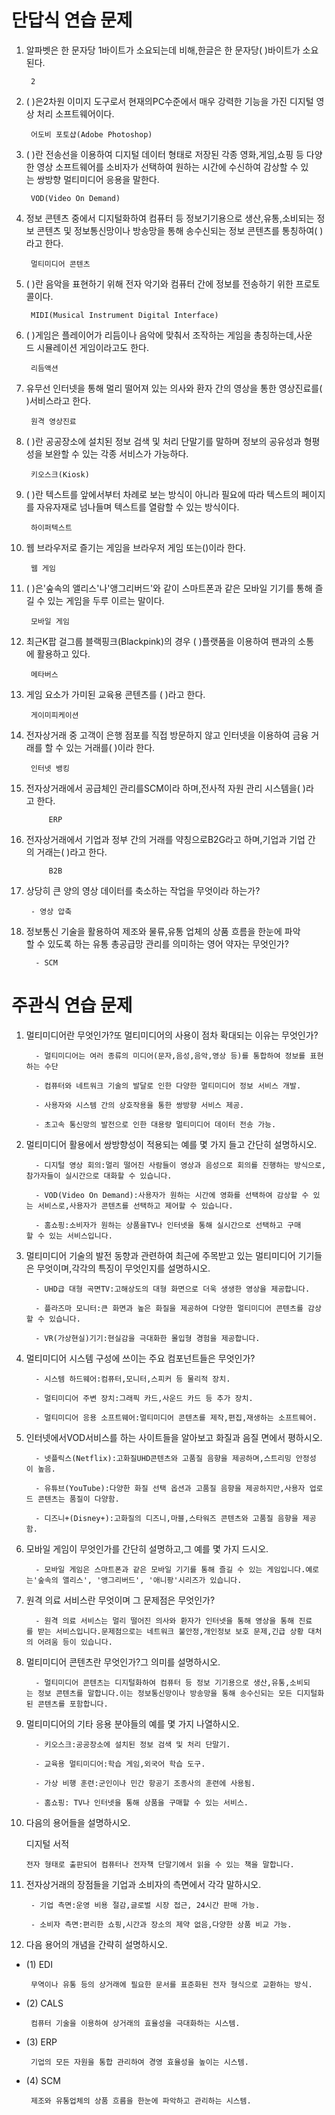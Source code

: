 # 단답식 연습 문제

1. 알파벳은 한 문자당 1바이트가 소요되는데 비해,한글은 한 문자당( )바이트가 소요된다.

		2
1. (   )은2차원 이미지 도구로서 현재의PC수준에서 매우 강력한 기능을 가진 디지털 영상 처리 소프트웨어이다.

		어도비 포토샵(Adobe Photoshop)
1. (   )란 전송선을 이용하여 디지털 데이터 형태로 저장된 각종 영화,게임,쇼핑 등 다양한 영상 소프트웨어를 소비자가 선택하여 원하는 시간에 수신하여 감상할 수 있는 쌍방향 멀티미디어 응용을 말한다.

		VOD(Video On Demand)
1. 정보 콘텐츠 중에서 디지털화하여 컴퓨터 등 정보기기용으로 생산,유통,소비되는 정보 콘텐츠 및 정보통신망이나 방송망을 통해 송수신되는 정보 콘텐츠를 통칭하여(   )라고 한다.

		멀티미디어 콘텐츠
1. (   )란 음악을 표현하기 위해 전자 악기와 컴퓨터 간에 정보를 전송하기 위한 프로토콜이다.

		MIDI(Musical Instrument Digital Interface)
1. (   )게임은 플레이어가 리듬이나 음악에 맞춰서 조작하는 게임을 총칭하는데,사운드 시뮬레이션 게임이라고도 한다.

		리듬액션
1. 유무선 인터넷을 통해 멀리 떨어져 있는 의사와 환자 간의 영상을 통한 영상진료를(   )서비스라고 한다.

		원격 영상진료 
1. (   )란 공공장소에 설치된 정보 검색 및 처리 단말기를 말하며 정보의 공유성과 형평성을 보완할 수 있는 각종 서비스가 가능하다.

		키오스크(Kiosk)
1. (   )란 텍스트를 앞에서부터 차례로 보는 방식이 아니라 필요에 따라 텍스트의 페이지를 자유자재로 넘나들며 텍스트를 열람할 수 있는 방식이다.

		하이퍼텍스트 
1. 웹 브라우저로 즐기는 게임을 브라우저 게임 또는()이라 한다.

		웹 게임
1. (   )은'숲속의 앨리스'나'앵그리버드'와 같이 스마트폰과 같은 모바일 기기를 통해 즐길 수 있는 게임을 두루 이르는 말이다.

		모바일 게임
1. 최근K팝 걸그룹 블랙핑크(Blackpink)의 경우 (   )플랫품을 이용하여 팬과의 소통에 활용하고 있다.

		메타버스
1. 게임 요소가 가미된 교육용 콘텐츠를 (   )라고 한다.


		게이미피케이션
1. 전자상거래 중 고객이 은행 점포를 직접 방문하지 않고 인터넷을 이용하여 금융 거래를 할 수 있는 거래를(   )이라 한다.

		인터넷 뱅킹 
1. 전자상거래에서 공급체인 관리를SCM이라 하며,전사적 자원 관리 시스템을(   )라고 한다.

			ERP
1. 전자상거래에서 기업과 정부 간의 거래를 약칭으로B2G라고 하며,기업과 기업 간의 거래는(   )라고 한다.

			B2B
1. 상당히 큰 양의 영상 데이터를 축소하는 작업을 무엇이라 하는가?

		- 영상 압축

2. 정보통신 기술을 활용하여 제조와 물류,유통 업체의 상품 흐름을 한눈에 파악할 수 있도록 하는 유통 총공급망 관리를 의미하는 영어 약자는 무엇인가?

		 - SCM

# 주관식 연습 문제

1. 멀티미디어란 무엇인가?또 멀티미디어의 사용이 점차 확대되는 이유는 무엇인가?

		 - 멀티미디어는 여러 종류의 미디어(문자,음성,음악,영상 등)를 통합하여 정보를 표현하는 수단

		 - 컴퓨터와 네트워크 기술의 발달로 인한 다양한 멀티미디어 정보 서비스 개발.

		 - 사용자와 시스템 간의 상호작용을 통한 쌍방향 서비스 제공.

		 - 초고속 통신망의 발전으로 인한 대용량 멀티미디어 데이터 전송 가능.

2. 멀티미디어 활용에서 쌍방향성이 적용되는 예를 몇 가지 들고 간단히 설명하시오.

		 - 디지털 영상 회의:멀리 떨어진 사람들이 영상과 음성으로 회의를 진행하는 방식으로,참가자들이 실시간으로 대화할 수 있습니다.

		 - VOD(Video On Demand):사용자가 원하는 시간에 영화를 선택하여 감상할 수 있는 서비스로,사용자가 콘텐츠를 선택하고 제어할 수 있습니다.

		 - 홈쇼핑:소비자가 원하는 상품을TV나 인터넷을 통해 실시간으로 선택하고 구매할 수 있는 서비스입니다.

3. 멀티미디어 기술의 발전 동향과 관련하여 최근에 주목받고 있는 멀티미디어 기기들은 무엇이며,각각의 특징이 무엇인지를 설명하시오.

		 - UHD급 대형 곡면TV:고해상도의 대형 화면으로 더욱 생생한 영상을 제공합니다.

		 - 플라즈마 모니터:큰 화면과 높은 화질을 제공하여 다양한 멀티미디어 콘텐츠를 감상할 수 있습니다.

		 - VR(가상현실)기기:현실감을 극대화한 몰입형 경험을 제공합니다.

4. 멀티미디어 시스템 구성에 쓰이는 주요 컴포넌트들은 무엇인가?

		 - 시스템 하드웨어:컴퓨터,모니터,스피커 등 물리적 장치.

		 - 멀티미디어 주변 장치:그래픽 카드,사운드 카드 등 추가 장치.

		 - 멀티미디어 응용 소프트웨어:멀티미디어 콘텐츠를 제작,편집,재생하는 소프트웨어.

5. 인터넷에서VOD서비스를 하는 사이트들을 알아보고 화질과 음질 면에서 평하시오.

		 - 넷플릭스(Netflix):고화질UHD콘텐츠와 고품질 음향을 제공하며,스트리밍 안정성이 높음.

		 - 유튜브(YouTube):다양한 화질 선택 옵션과 고품질 음향을 제공하지만,사용자 업로드 콘텐츠는 품질이 다양함.

		 - 디즈니+(Disney+):고화질의 디즈니,마블,스타워즈 콘텐츠와 고품질 음향을 제공함.

6. 모바일 게임이 무엇인가를 간단히 설명하고,그 예를 몇 가지 드시오.

		 - 모바일 게임은 스마트폰과 같은 모바일 기기를 통해 즐길 수 있는 게임입니다.예로는'숲속의 앨리스', '앵그리버드', '애니팡'시리즈가 있습니다.

7. 원격 의료 서비스란 무엇이며 그 문제점은 무엇인가?

		 - 원격 의료 서비스는 멀리 떨어진 의사와 환자가 인터넷을 통해 영상을 통해 진료를 받는 서비스입니다.문제점으로는 네트워크 불안정,개인정보 보호 문제,긴급 상황 대처의 어려움 등이 있습니다.

8. 멀티미디어 콘텐츠란 무엇인가?그 의미를 설명하시오.

		 - 멀티미디어 콘텐츠는 디지털화하여 컴퓨터 등 정보 기기용으로 생산,유통,소비되는 정보 콘텐츠를 말합니다.이는 정보통신망이나 방송망을 통해 송수신되는 모든 디지털화된 콘텐츠를 포함합니다.

9. 멀티미디어의 기타 응용 분야들의 예를 몇 가지 나열하시오.

		 - 키오스크:공공장소에 설치된 정보 검색 및 처리 단말기.

		 - 교육용 멀티미디어:학습 게임,외국어 학습 도구.

		 - 가상 비행 훈련:군인이나 민간 항공기 조종사의 훈련에 사용됨.

		 - 홈쇼핑: TV나 인터넷을 통해 상품을 구매할 수 있는 서비스.

10. 다음의 용어들을 설명하시오.

	 디지털 서적

		전자 형태로 출판되어 컴퓨터나 전자책 단말기에서 읽을 수 있는 책을 말합니다.

11. 전자상거래의 장점들을 기업과 소비자의 측면에서 각각 말하시오.

		 - 기업 측면:운영 비용 절감,글로벌 시장 접근, 24시간 판매 가능.

		 - 소비자 측면:편리한 쇼핑,시간과 장소의 제약 없음,다양한 상품 비교 가능.

12. 다음 용어의 개념을 간략히 설명하시오.

 - (1) EDI

		무역이나 유통 등의 상거래에 필요한 문서를 표준화된 전자 형식으로 교환하는 방식.

 - (2) CALS

		컴퓨터 기술을 이용하여 상거래의 효율성을 극대화하는 시스템.

 - (3) ERP

		기업의 모든 자원을 통합 관리하여 경영 효율성을 높이는 시스템.

 - (4) SCM

		제조와 유통업체의 상품 흐름을 한눈에 파악하고 관리하는 시스템.